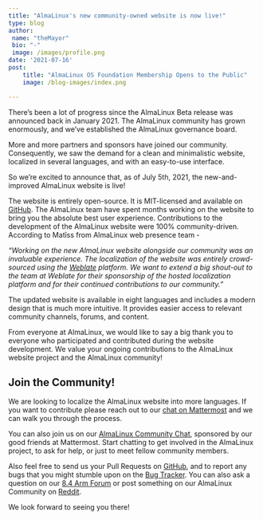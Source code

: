 ```yaml
---
title: "AlmaLinux's new community-owned website is now live!"
type: blog
author: 
 name: "theMayor"
 bio: "-"
 image: /images/profile.png
date: '2021-07-16'
post:
    title: "AlmaLinux OS Foundation Membership Opens to the Public"
    image: /blog-images/index.png

---
```


There’s been a lot of progress since the AlmaLinux Beta release was announced back in January 2021. The AlmaLinux community has grown enormously, and we’ve established the AlmaLinux governance board. 

More and more partners and sponsors have joined our community. Consequently, we saw the demand for a clean and minimalistic website, localized in several languages, and with an easy-to-use interface.

So we’re excited to announce that, as of July 5th, 2021, the new-and-improved AlmaLinux website is live! 

The website is entirely open-source. It is MIT-licensed and available on [GitHub](https://github.com/AlmaLinux/almalinux.org). The AlmaLinux team have spent months working on the website to bring you the absolute best user experience. Contributions to the development of the AlmaLinux website were 100% community-driven. According to Matīss from AlmaLinux web presence team -

*“Working on the new AlmaLinux website alongside our community was an invaluable experience. The localization of the website was entirely crowd-sourced using the [Weblate](https://weblate.org/) platform. We want to extend a big shout-out to the team at Weblate for their sponsorship of the hosted localization platform and for their continued contributions to our community.”*

The updated website is available in eight languages and includes a modern design that is much more intuitive. It provides easier access to relevant community channels, forums, and content.

From everyone at AlmaLinux, we would like to say a big thank you to everyone who participated and contributed during the website development. We value your ongoing contributions to the AlmaLinux website project and the AlmaLinux community!

## Join the Community!

We are looking to localize the AlmaLinux website into more languages. If you want to contribute please reach out to our [chat on Mattermost](https://almalinux.org/contribute/) and we can walk you through the process.

You can also join us on our [AlmaLinux Community Chat](https://chat.almalinux.org/), sponsored by our good friends at Mattermost. Start chatting to get involved in the AlmaLinux project, to ask for help, or just to meet fellow community members. 

Also feel free to send us your Pull Requests on [GitHub](https://github.com/almalinux), and to report any bugs that you might stumble upon on the [Bug Tracker](https://bugs.almalinux.org/). You can also ask a question on our [8.4 Arm Forum](https://almalinux.discourse.group/c/devel/8-4-arm/24) or post something on our AlmaLinux Community on [Reddit](https://reddit.com/r/almalinux).

We look forward to seeing you there!